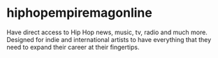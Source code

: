 hiphopempiremagonline
=====================

Have direct access to Hip Hop news, music, tv, radio and much more. Designed for indie and international artists to have everything that they need to expand their career at their fingertips.
